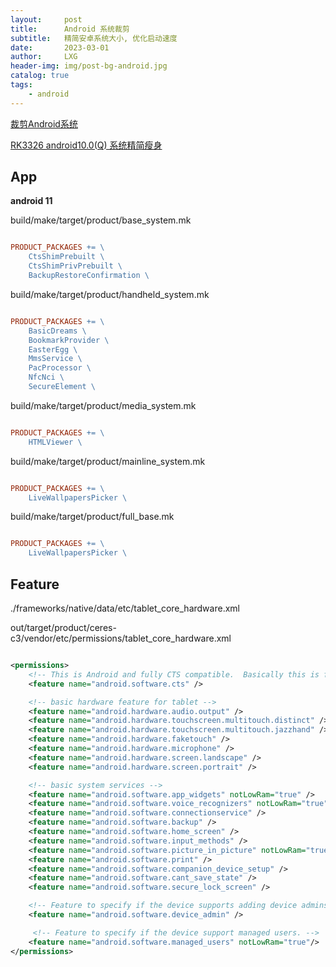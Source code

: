 ```yaml
---
layout:     post
title:      Android 系统裁剪
subtitle:   精简安卓系统大小, 优化启动速度
date:       2023-03-01
author:     LXG
header-img: img/post-bg-android.jpg
catalog: true
tags:
    - android
---
```


[裁剪Android系统](https://blog.csdn.net/Guet_Kite/article/details/86743128)

[RK3326 android10.0(Q) 系统精简瘦身](https://blog.csdn.net/u012932409/article/details/106792906)

## App

**android 11**

build/make/target/product/base_system.mk

```makefile

PRODUCT_PACKAGES += \
    CtsShimPrebuilt \
    CtsShimPrivPrebuilt \
    BackupRestoreConfirmation \

```

build/make/target/product/handheld_system.mk

```makefile

PRODUCT_PACKAGES += \
    BasicDreams \
    BookmarkProvider \
    EasterEgg \
    MmsService \
    PacProcessor \
    NfcNci \
    SecureElement \

```

build/make/target/product/media_system.mk

```makefile

PRODUCT_PACKAGES += \
    HTMLViewer \

```

build/make/target/product/mainline_system.mk

```makefile

PRODUCT_PACKAGES += \
    LiveWallpapersPicker \

```

build/make/target/product/full_base.mk

```makefile

PRODUCT_PACKAGES += \
    LiveWallpapersPicker \

```

## Feature

./frameworks/native/data/etc/tablet_core_hardware.xml

out/target/product/ceres-c3/vendor/etc/permissions/tablet_core_hardware.xml

```xml

<permissions>
    <!-- This is Android and fully CTS compatible.  Basically this is for CTS tests to use. -->
    <feature name="android.software.cts" />

    <!-- basic hardware feature for tablet -->
    <feature name="android.hardware.audio.output" />
    <feature name="android.hardware.touchscreen.multitouch.distinct" />
    <feature name="android.hardware.touchscreen.multitouch.jazzhand" />
    <feature name="android.hardware.faketouch" />
    <feature name="android.hardware.microphone" />
    <feature name="android.hardware.screen.landscape" />
    <feature name="android.hardware.screen.portrait" />

    <!-- basic system services -->
    <feature name="android.software.app_widgets" notLowRam="true" />
    <feature name="android.software.voice_recognizers" notLowRam="true" />
    <feature name="android.software.connectionservice" />
    <feature name="android.software.backup" />
    <feature name="android.software.home_screen" />
    <feature name="android.software.input_methods" />
    <feature name="android.software.picture_in_picture" notLowRam="true" />
    <feature name="android.software.print" />
    <feature name="android.software.companion_device_setup" />
    <feature name="android.software.cant_save_state" />
    <feature name="android.software.secure_lock_screen" />

    <!-- Feature to specify if the device supports adding device admins. -->
    <feature name="android.software.device_admin" />

     <!-- Feature to specify if the device support managed users. -->
    <feature name="android.software.managed_users" notLowRam="true"/>
</permissions>

```





